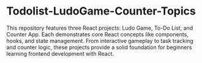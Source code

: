 # Todolist-LudoGame-Counter-Topics
This repository features three React projects: Ludo Game, To-Do List, and Counter App. Each demonstrates core React concepts like components, hooks, and state management. From interactive gameplay to task tracking and counter logic, these projects provide a solid foundation for beginners learning frontend development with React.
